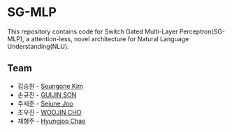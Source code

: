 # SG-MLP
This repository contains code for Switch Gated Multi-Layer Perceptron(SG-MLP), a attention-less, novel architecture for Natural Language Understanding(NLU).  

## Team  
* 김승원 - [Seungone Kim](https://github.com/SeungoneKim) 
* 손규진 - [GUIJIN SON](https://github.com/guijinSON)
* 주세준 - [Sejune Joo](https://github.com/joocjun)
* 조우진 - [WOOJIN CHO](https://github.com/WooJin-Cho)
* 채형주 - [Hyungjoo Chae](https://github.com/kyle8581)
